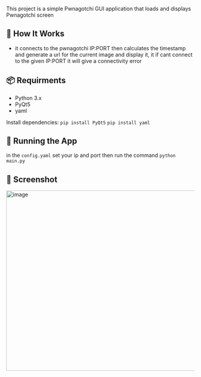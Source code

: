 This project is a simple Pwnagotchi GUI application that loads and displays Pwnagotchi screen

## 🧠 How It Works
- it connects to the pwnagotchi IP:PORT then calculates the timestamp and generate a url for the current image and display it, it if cant connect to the given IP:PORT it will give a connectivity error

## 📦 Requirments
- Python 3.x
- PyQt5
- yaml

Install dependencies:
`pip install PyQt5`
`pip install yaml`

## 🚀 Running the App
in the `config.yaml` set your ip and port
then run the command `python main.py`

## 📸 Screenshot
<img width="722" height="482" alt="image" src="https://github.com/user-attachments/assets/aa628d03-26fe-44e3-b050-fd79005eacdb" />


